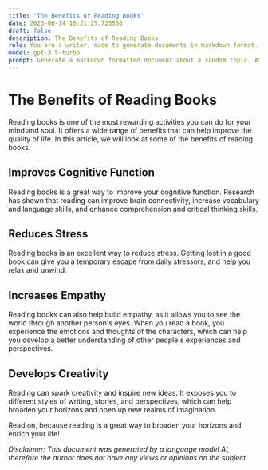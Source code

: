 ```yaml
---
title: 'The Benefits of Reading Books'
date: 2023-06-14 16:21:25.723566
draft: false
description: The Benefits of Reading Books
role: You are a writer, made to generate documents in markdown format. It is very important that all of the documents you generate are in valid markdown format.
model: gpt-3.5-turbo
prompt: Generate a markdown formatted document about a random topic. At the bottom, include a disclaimer explaining that the document was generated by you. The first line of the document should be the title. Make sure that the entire document is in proper markdown format, using a mix of various tags to make the document visually appealing.
---
```


# The Benefits of Reading Books
Reading books is one of the most rewarding activities you can do for your mind and soul. It offers a wide range of benefits that can help improve the quality of life. In this article, we will look at some of the benefits of reading books.

## Improves Cognitive Function
Reading books is a great way to improve your cognitive function. Research has shown that reading can improve brain connectivity, increase vocabulary and language skills, and enhance comprehension and critical thinking skills.

## Reduces Stress
Reading books is an excellent way to reduce stress. Getting lost in a good book can give you a temporary escape from daily stressors, and help you relax and unwind.

## Increases Empathy
Reading books can also help build empathy, as it allows you to see the world through another person's eyes. When you read a book, you experience the emotions and thoughts of the characters, which can help you develop a better understanding of other people's experiences and perspectives.

## Develops Creativity
Reading can spark creativity and inspire new ideas. It exposes you to different styles of writing, stories, and perspectives, which can help broaden your horizons and open up new realms of imagination.

Read on, because reading is a great way to broaden your horizons and enrich your life!

*Disclaimer: This document was generated by a language model AI, therefore the author does not have any views or opinions on the subject.*